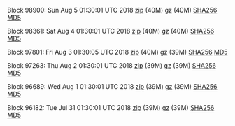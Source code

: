 Block 98900: Sun Aug  5 01:30:01 UTC 2018 [zip](https://files.01coin.io/mainnet/2018-08-05/bootstrap.dat.zip) (40M) [gz](https://files.01coin.io/mainnet/2018-08-05/bootstrap.dat.tar.gz) (40M) [SHA256](https://files.01coin.io/mainnet/2018-08-05/sha256.txt) [MD5](https://files.01coin.io/mainnet/2018-08-05/md5.txt)

Block 98361: Sat Aug  4 01:30:01 UTC 2018 [zip](https://files.01coin.io/mainnet/2018-08-04/bootstrap.dat.zip) (40M) [gz](https://files.01coin.io/mainnet/2018-08-04/bootstrap.dat.tar.gz) (40M) [SHA256](https://files.01coin.io/mainnet/2018-08-04/sha256.txt) [MD5](https://files.01coin.io/mainnet/2018-08-04/md5.txt)

Block 97801: Fri Aug  3 01:30:05 UTC 2018 [zip](https://files.01coin.io/mainnet/2018-08-03/bootstrap.dat.zip) (40M) [gz](https://files.01coin.io/mainnet/2018-08-03/bootstrap.dat.tar.gz) (39M) [SHA256](https://files.01coin.io/mainnet/2018-08-03/sha256.txt) [MD5](https://files.01coin.io/mainnet/2018-08-03/md5.txt)

Block 97263: Thu Aug  2 01:30:01 UTC 2018 [zip](https://files.01coin.io/mainnet/2018-08-02/bootstrap.dat.zip) (39M) [gz](https://files.01coin.io/mainnet/2018-08-02/bootstrap.dat.tar.gz) (39M) [SHA256](https://files.01coin.io/mainnet/2018-08-02/sha256.txt) [MD5](https://files.01coin.io/mainnet/2018-08-02/md5.txt)

Block 96689: Wed Aug  1 01:30:01 UTC 2018 [zip](https://files.01coin.io/mainnet/2018-08-01/bootstrap.dat.zip) (39M) [gz](https://files.01coin.io/mainnet/2018-08-01/bootstrap.dat.tar.gz) (39M) [SHA256](https://files.01coin.io/mainnet/2018-08-01/sha256.txt) [MD5](https://files.01coin.io/mainnet/2018-08-01/md5.txt)

Block 96182: Tue Jul 31 01:30:01 UTC 2018 [zip](https://files.01coin.io/mainnet/2018-07-31/bootstrap.dat.zip) (39M) [gz](https://files.01coin.io/mainnet/2018-07-31/bootstrap.dat.tar.gz) (39M) [SHA256](https://files.01coin.io/mainnet/2018-07-31/sha256.txt) [MD5](https://files.01coin.io/mainnet/2018-07-31/md5.txt)
